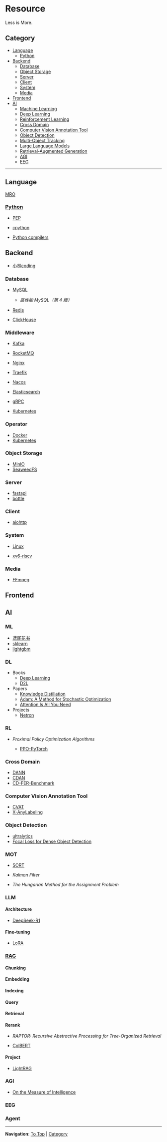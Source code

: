 # Resource

Less is More.

## Category

- [Language](#language)
  - [Python](#python)
- [Backend](#backend)
  - [Database](#database)
  - [Object Storage](#object-storage)
  - [Server](#server)
  - [Client](#client)
  - [System](#system)
  - [Media](#media)
- [Frontend](#frontend)
- [AI](#ai)
  - [Machine Learning](#ml)
  - [Deep Learning](#dl)
  - [Reinforcement Learning](#rl)
  - [Cross Domain](#cross-domain)
  - [Computer Vision Annotation Tool](#computer-vision-annotation-tool)
  - [Object Detection](#object-detection)
  - [Multi-Object Tracking](#mot)
  - [Large Language Models](#llm)
  - [Retrieval-Augmented Generation](#rag)
  - [AGI](#agi)
  - [EEG](#eeg)

---

## Language

[MRO](https://opendylan.org/_static/c3-linearization.pdf)

### [Python](https://docs.python.org/3/)

- [PEP](https://peps.python.org/)

- [cpython](https://github.com/python/cpython)

- [Python compilers](https://github.com/cython/cython?tab=readme-ov-file#differences-to-other-python-compilers)

## Backend

- [小林coding](https://xiaolincoding.com/)

### Database

- [MySQL](https://dev.mysql.com/doc/refman/8.4/en/)

  - _高性能 MySQL（第 4 版）_

- [Redis](https://redis.io/docs/latest/develop/)

- [ClickHouse](https://clickhouse.com/docs/en/)

### Middleware

- [Kafka](https://kafka.apache.org/documentation/)
- [RocketMQ](https://rocketmq.apache.org/docs/quick-start/)

- [Nginx](https://nginx.org/en/docs/)
- [Traefik](https://doc.traefik.io/traefik/)

- [Nacos](https://nacos.io/zh-cn/docs/what-is-nacos.html)

- [Elasticsearch](https://github.com/elastic/elasticsearch)

- [gRPC](https://grpc.io/docs/)

- [Kubernetes](https://kubernetes.io/docs/home/)

### Operator

- [Docker](https://docs.docker.com/)
- [Kubernetes](https://kubernetes.io/docs/home/)

### Object Storage

- [MinIO](https://docs.min.io/enterprise/aistor-object-store/)
- [SeaweedFS](https://github.com/seaweedfs)

### Server

- [fastapi](https://fastapi.tiangolo.com/)
- [bottle](https://gitlab.com/bottle/bottle)

### Client

- [aiohttp](https://docs.aiohttp.org/（en/stable/)

### System

- [Linux](https://www.kernel.org/doc/html/latest/)

- [xv6-riscv](https://github.com/mit-pdos/xv6-riscv)

### Media

- [FFmpeg](https://ffmpeg.org/documentation.html)

## Frontend

## AI

### ML

- [鸢尾花书](https://github.com/Visualize-ML)
- [sklearn](https://scikit-learn.org/stable/user_guide.html)
- [lightgbm](https://github.com/microsoft/LightGBM)

### DL

- Books
  - [Deep Learning](https://github.com/exacity/deeplearningbook-chinese)
  - [D2L](https://zh.d2l.ai/)
- Papers
  - [Knowledge Distillation](https://arxiv.org/abs/1503.02531)
  - [Adam: A Method for Stochastic Optimization](https://arxiv.org/abs/1412.6980)
  - [Attention Is All You Need](https://arxiv.org/abs/1706.03762)
- Projects
  - [Netron](https://github.com/lutzroeder/netron)

### RL

- _Proximal Policy Optimization Algorithms_

  - [PPO-PyTorch](https://github.com/nikhilbarhate99/PPO-PyTorch)

### Cross Domain

- [DANN](https://arxiv.org/pdf/1505.07818)
- [CDAN](https://github.com/thuml/CDAN)
- [CD-FER-Benchmark](https://github.com/HCPLab-SYSU/CD-FER-Benchmark.git)

### Computer Vision Annotation Tool

- [CVAT](https://github.com/cvat-ai/cvat)
- [X-AnyLabeling](https://github.com/CVHub520/X-AnyLabeling)

### Object Detection

- [ultralytics](https://docs.ultralytics.com/zh/)
- [Focal Loss for Dense Object Detection](https://arxiv.org/abs/1708.02002)

### MOT

- [SORT](https://github.com/abewley/sort)

- _Kalman Filter_

- _The Hungarian Method for the Assignment Problem_

### LLM

#### Architecture

- [DeepSeek-R1](https://arxiv.org/pdf/2501.12948)

#### Fine-tuning

- [LoRA](https://arxiv.org/abs/2106.09685)

### [RAG](https://arxiv.org/abs/2005.11401)

#### Chunking

#### Embedding

#### Indexing

#### Query

#### Retrieval

#### Rerank

- _RAPTOR: Recursive Abstractive Processing for Tree-Organized Retrieval_

- [ColBERT](https://github.com/stanford-futuredata/ColBERT)

#### Project

- [LightRAG](https://github.com/HKUDS/LightRAG)

### AGI

- [On the Measure of Intelligence](https://arxiv.org/abs/1911.01547v2)

### EEG

### Agent

---

**Navigation**: [To Top](#resource) | [Category](#category)
